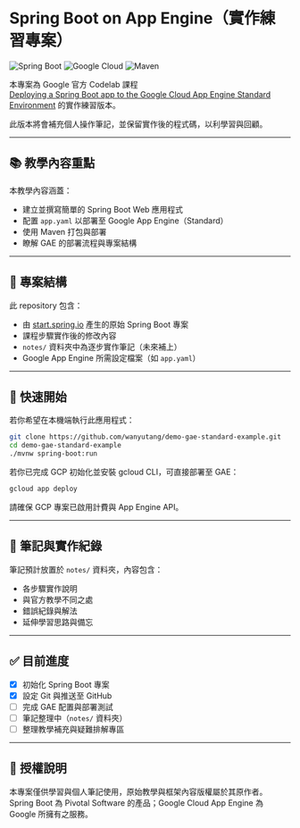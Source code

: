 # Spring Boot on App Engine（實作練習專案）

![Spring Boot](https://img.shields.io/badge/Spring_Boot-3.3.0+-green?logo=springboot&style=flat)
![Google Cloud](https://img.shields.io/badge/Google_Cloud-App_Engine-blue?logo=googlecloud&style=flat)
![Maven](https://img.shields.io/badge/Build-Maven-orange?logo=apachemaven&style=flat)

本專案為 Google 官方 Codelab 課程  
[Deploying a Spring Boot app to the Google Cloud App Engine Standard Environment](https://codelabs.developers.google.com/codelabs/cloud-app-engine-springboot) 的實作練習版本。

此版本將會補充個人操作筆記，並保留實作後的程式碼，以利學習與回顧。

---

## 📚 教學內容重點

本教學內容涵蓋：

- 建立並撰寫簡單的 Spring Boot Web 應用程式
- 配置 `app.yaml` 以部署至 Google App Engine（Standard）
- 使用 Maven 打包與部署
- 瞭解 GAE 的部署流程與專案結構

---

## 📁 專案結構

此 repository 包含：

- 由 [start.spring.io](https://start.spring.io) 產生的原始 Spring Boot 專案
- 課程步驟實作後的修改內容
- `notes/` 資料夾中為逐步實作筆記（未來補上）
- Google App Engine 所需設定檔案（如 `app.yaml`）

---

## 🚀 快速開始

若你希望在本機端執行此應用程式：

```bash
git clone https://github.com/wanyutang/demo-gae-standard-example.git
cd demo-gae-standard-example
./mvnw spring-boot:run
```

若你已完成 GCP 初始化並安裝 gcloud CLI，可直接部署至 GAE：

```bash
gcloud app deploy
```

請確保 GCP 專案已啟用計費與 App Engine API。

---

## 📝 筆記與實作紀錄

筆記預計放置於 `notes/` 資料夾，內容包含：

- 各步驟實作說明
- 與官方教學不同之處
- 錯誤紀錄與解法
- 延伸學習思路與備忘

---

## ✅ 目前進度

- [x] 初始化 Spring Boot 專案
- [x] 設定 Git 與推送至 GitHub
- [ ] 完成 GAE 配置與部署測試
- [ ] 筆記整理中（`notes/` 資料夾）
- [ ] 整理教學補充與疑難排解專區

---

## 📄 授權說明

本專案僅供學習與個人筆記使用，原始教學與框架內容版權屬於其原作者。  
Spring Boot 為 Pivotal Software 的產品；Google Cloud App Engine 為 Google 所擁有之服務。